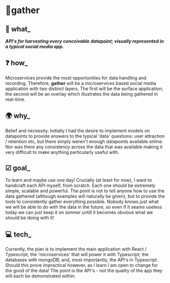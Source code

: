 # 🚀gather

## 🍎 what\_

**_API's for harvesting every conceivable datapoint; visually represented in a typical social media app._**

## ❓ how\_

Microservices provide the most opportunities for data handling and recording. Therefore, **gather** will be a microservices based social media application with two distinct layers. The first will be the surface application; the second will be an overlay which illustrates the data being gathered in real-time.

## 🌍 why\_

Belief and necessity. Initially I had the desire to implement models on datapoints to provide answers to the typical 'data' questions: user attraction / retention etc, but there simply weren't enough datapoints available online. Nor was there any consistency across the data that was available making it very difficult to make anything particularly useful with.

## ☑ goal\_

To learn and maybe use one day! Crucially (at least for now), I want to handcraft each API myself, from scratch. Each one should be extremely simple, scalable and powerful. The point is not to tell anyone how to use the data gathered (although examples will naturally be given), but to provide the tools to consistently gather everything possible. Nobody knows just what we will be able to do with the data in the future, so even if it seams useless today we can just keep it on simmer untill it becomes obvious what we should be doing with it!

## 💻 tech\_

Currently, the plan is to implement the main application with React / Typescript; the 'microservices' that will power it with Typescript; the databases with mongoDB; and, most importantly, the API's in Typescript. Should this prove impractical however, as I learn I am open to change for the good of the data! The point is the API's - not the quality of the app they will each be demonstrated within.
